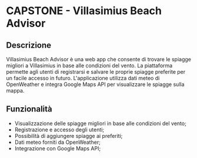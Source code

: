 # CAPSTONE - Villasimius Beach Advisor

## Descrizione
Villasimius Beach Advisor è una web app che consente di trovare le spiagge migliori a Villasimius in base alle condizioni del vento. La piattaforma permette agli utenti di registrarsi e salvare le proprie spiagge preferite per un facile accesso in futuro. L'applicazione utilizza dati meteo di OpenWeather e integra Google Maps API per visualizzare le spiagge sulla mappa.



## Funzionalità

-   Visualizzazione delle spiagge migliori in base alle condizioni del vento;
-   Registrazione e accesso degli utenti;
-   Possibilità di aggiungere spiagge ai preferiti;
-   Dati meteo forniti da OpenWeather;
-   Integrazione con Google Maps API;

